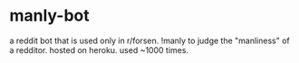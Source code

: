 # manly-bot
a reddit bot that is used only in r/forsen.
!manly to judge the "manliness" of a redditor.
hosted on heroku. 
used ~1000 times.

